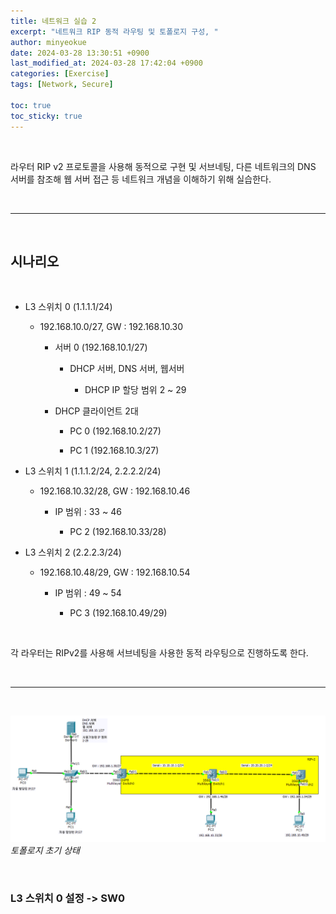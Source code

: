 ```yaml
---
title: 네트워크 실습 2
excerpt: "네트워크 RIP 동적 라우팅 및 토폴로지 구성, "
author: minyeokue
date: 2024-03-28 13:30:51 +0900
last_modified_at: 2024-03-28 17:42:04 +0900
categories: [Exercise]
tags: [Network, Secure]

toc: true
toc_sticky: true
---
```


<br>

라우터 RIP v2 프로토콜을 사용해 동적으로 구현 및 서브네팅, 다른 네트워크의 DNS 서버를 참조해 웹 서버 접근 등 네트워크 개념을 이해하기 위해 실습한다. 

<br>

---

<br>

## 시나리오

<br>

- L3 스위치 0 (1.1.1.1/24)

    - 192.168.10.0/27, GW : 192.168.10.30

        - 서버 0 (192.168.10.1/27)

            - DHCP 서버, DNS 서버, 웹서버
            
                - DHCP IP 할당 범위 2 ~ 29
        
        - DHCP 클라이언트 2대

            - PC 0 (192.168.10.2/27)

            - PC 1 (192.168.10.3/27)

- L3 스위치 1 (1.1.1.2/24, 2.2.2.2/24)

    - 192.168.10.32/28, GW : 192.168.10.46

        - IP 범위 : 33 ~ 46

            - PC 2 (192.168.10.33/28)

- L3 스위치 2 (2.2.2.3/24)

    - 192.168.10.48/29, GW : 192.168.10.54

        - IP 범위 : 49 ~ 54

            - PC 3 (192.168.10.49/29)

<br>

각 라우터는 RIPv2를 사용해 서브네팅을 사용한 동적 라우팅으로 진행하도록 한다.

<br>

---

<br>

![토폴로지 초기 상태](/assets/img/2024-03-28/1.png)
_토폴로지 초기 상태_

<br>

### L3 스위치 0 설정 -> SW0

<br>


